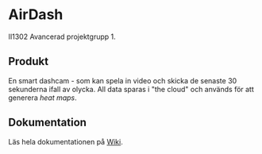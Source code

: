 # AirDash

II1302 Avancerad projektgrupp 1.

## Produkt

En smart dashcam - som kan spela in video och skicka de senaste 30 sekunderna ifall av olycka. All data sparas i "the cloud" och används för att generera *heat maps*.

## Dokumentation

Läs hela dokumentationen på [Wiki](https://github.com/WilliamRagstad/II1302-Projektgrupp-1/wiki).
